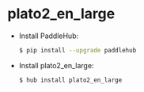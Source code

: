 # plato2_en_large
* Install PaddleHub: 

    ```bash
    $ pip install --upgrade paddlehub
    ```

* Install plato2_en_large: 

    ```bash
    $ hub install plato2_en_large
    ```

